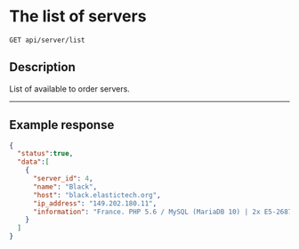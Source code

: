 # The list of servers

    GET api/server/list

## Description

List of available to order servers.

***

## Example response

```json
{
  "status":true,
  "data":[
    {
      "server_id": 4,
      "name": "Black",
      "host": "black.elastictech.org",
      "ip_address": "149.202.180.11",
      "information": "France. PHP 5.6 / MySQL (MariaDB 10) | 2x E5-2687Wv3"
    }
  ]
}
```
